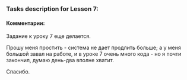 ### Tasks description for Lesson 7:

#### Комментарии:

Задание к уроку 7 еще делается.

Прошу меня простить - система не дает продлить больше; а у меня большой завал на работе, и в уроке 7 очень много кода - но я почти закончил, думаю день-два вполне хватит.

Спасибо.

